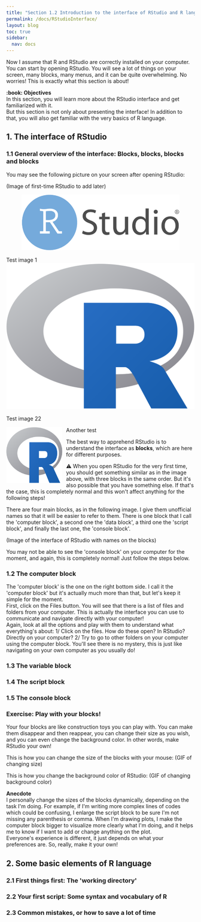```yaml
---
title: "Section 1.2 Introduction to the interface of RStudio and R language"
permalink: /docs/RStudioInterface/
layout: blog
toc: true
sidebar:
  nav: docs
---
```


Now I assume that R and RStudio are correctly installed on your computer. You can start by opening RStudio. You will see a lot of things on your screen, many blocks, many menus, and it can be quite overwhelming. No worries! This is exactly what this section is about!

<p class="notice--warning"><strong> :book: Objectives</strong><br>In this section, you will learn more about the RStudio interface and get familiarized with it.<br>
But this section is not only about presenting the interface! In addition to that, you will also get familiar with the very basics of R language.<br></p>
 
## 1. The interface of RStudio
### 1.1	General overview of the interface: Blocks, blocks, blocks and blocks
You may see the following picture on your screen after opening RStudio:

(Image of first-time RStudio to add later)
<figure>
<img src="https://github.com/aymeric-courses/formosan-corpus-r/blob/master/assets/images/RStudio_Logo.png" alt="">
</figure>
Test image 1

<img src="https://github.com/aymeric-courses/formosan-corpus-r/blob/master/docs/R_logo.png" alt="">

Test image 22

Another test
<img align="left" width="150" height="150" src="./../assets/images/R_logo.png" style="padding-right: 10px"/>


The best way to apprehend RStudio is to understand the interface as <b>blocks</b>, which are here for different purposes.

<p class="notice--danger">&#9888; When you open RStudio for the very first time, you should get something similar as in the image above, with three blocks in the same order. But it's also possible that you have something else. If that's the case, this is completely normal and this won't affect anything for the following steps! </p>

There are four main blocks, as in the following image. I give them unofficial names so that it will be easier to refer to them. There is one block that I call the 'computer block', a second one the 'data block', a third one the 'script block', and finally the last one, the 'console block'.

(Image of the interface of RStudio with names on the blocks)

You may not be able to see the 'console block' on your computer for the moment, and again, this is completely normal! Just follow the steps below.

### 1.2	The computer block
The 'computer block' is the one on the right bottom side. I call it the 'computer block' but it's actually much more than that, but let's keep it simple for the moment.<br>
First, click on the Files button. You will see that there is a list of files and folders from your computer. This is actually the interface you can use to communicate and navigate directly with your computer! <br>
Again, look at all the options and play with them to understand what everything's about:
1/ Click on the files. How do these open? In RStudio? Directly on your computer?
2/ Try to go to other folders on your computer using the computer block. You'll see there is no mystery, this is just like navigating on your own computer as you usually do!

### 1.3	The variable block
### 1.4	The script block
### 1.5	The console block
### Exercise: Play with your blocks!
Your four blocks are like construction toys you can play with. You can make them disappear and then reappear, you can change their size as you wish, and you can even change the background color. In other words, make RStudio your own!

This is how you can change the size of the blocks with your mouse:
(GIF of changing size)

This is how you change the background color of RStudio:
(GIF of changing background color)

<p class="notice--info"> <strong> Anecdote </strong> <br> I personally change the sizes of the blocks dynamically, depending on the task I'm doing. For example, if I'm writing more complex lines of codes which could be confusing, I enlarge the script block to be sure I'm not missing any parenthesis or comma. When I'm drawing plots, I make the computer block bigger to visualize more clearly what I'm doing, and it helps me to know if I want to add or change anything on the plot.<br>
  Everyone's experience is different, it just depends on what your preferences are. So, really, make it your own! </p>

## 2. Some basic elements of R language
### 2.1 First things first: The 'working directory'
### 2.2 Your first script: Some syntax and vocabulary of R
### 2.3 Common mistakes, or how to save a lot of time

